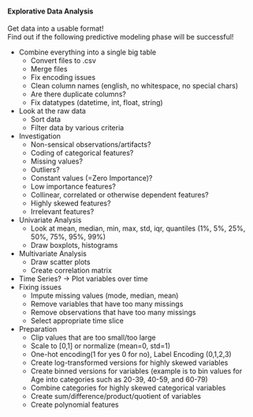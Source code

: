 #### Explorative Data Analysis

Get data into a usable format!  
Find out if the following predictive modeling phase will be successful!

- Combine everything into a single big table
  - Convert files to .csv
  - Merge files
  - Fix encoding issues
  - Clean column names (english, no whitespace, no special chars)
  - Are there duplicate columns?
  - Fix datatypes (datetime, int, float, string)
- Look at the raw data
  - Sort data
  - Filter data by various criteria
- Investigation
  - Non-sensical observations/artifacts?
  - Coding of categorical features?
  - Missing values?
  - Outliers?
  - Constant values (=Zero Importance)?
  - Low importance features?
  - Collinear, correlated or otherwise dependent features?
  - Highly skewed features?
  - Irrelevant features?
- Univariate Analysis
  - Look at mean, median, min, max, std, iqr, quantiles (1%, 5%, 25%, 50%, 75%, 95%, 99%)
  - Draw boxplots, histograms
- Multivariate Analysis
  - Draw scatter plots
  - Create correlation matrix
- Time Series? -> Plot variables over time
- Fixing issues
  - Impute missing values (mode, median, mean)
  - Remove variables that have too many missings
  - Remove observations that have too many missings
  - Select appropriate time slice
- Preparation
  - Clip values that are too small/too large
  - Scale to [0,1] or normalize (mean=0, std=1)
  - One-hot encoding(1 for yes 0 for no), Label Encoding (0,1,2,3)
  - Create log-transformed versions for highly skewed variables
  - Create binned versions for variables (example is to bin values for Age into     categories such as 20-39, 40-59, and 60-79)
  - Combine categories for highly skewed categorical variables
  - Create sum/difference/product/quotient of variables
  - Create polynomial features
